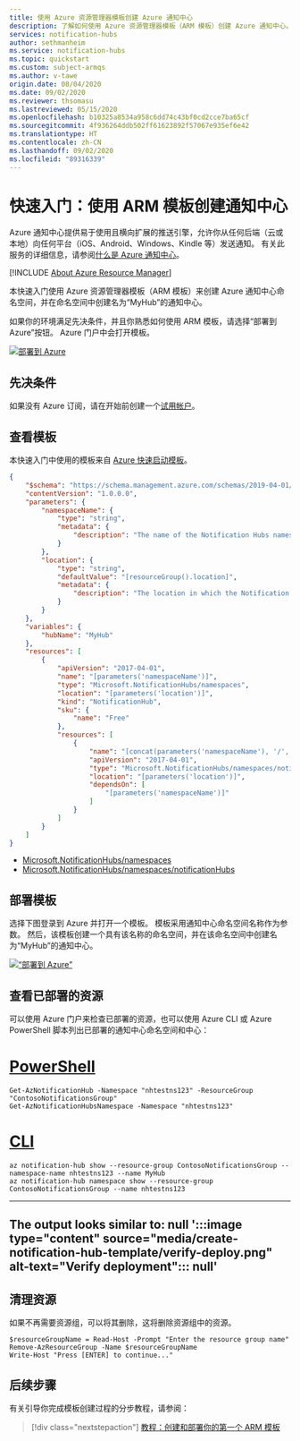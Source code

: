```yaml
---
title: 使用 Azure 资源管理器模板创建 Azure 通知中心
description: 了解如何使用 Azure 资源管理器模板（ARM 模板）创建 Azure 通知中心。
services: notification-hubs
author: sethmanheim
ms.service: notification-hubs
ms.topic: quickstart
ms.custom: subject-armqs
ms.author: v-tawe
origin.date: 08/04/2020
ms.date: 09/02/2020
ms.reviewer: thsomasu
ms.lastreviewed: 05/15/2020
ms.openlocfilehash: b10325a8534a958c6dd74c43bf0cd2cce7ba65cf
ms.sourcegitcommit: 4f936264ddb502ff61623892f57067e935ef6e42
ms.translationtype: HT
ms.contentlocale: zh-CN
ms.lasthandoff: 09/02/2020
ms.locfileid: "89316339"
---
```

# <a name="quickstart-create-a-notification-hub-using-an-arm-template"></a>快速入门：使用 ARM 模板创建通知中心

Azure 通知中心提供易于使用且横向扩展的推送引擎，允许你从任何后端（云或本地）向任何平台（iOS、Android、Windows、Kindle 等）发送通知。 有关此服务的详细信息，请参阅[什么是 Azure 通知中心](notification-hubs-push-notification-overview.md)。

[!INCLUDE [About Azure Resource Manager](../../includes/resource-manager-quickstart-introduction.md)]

本快速入门使用 Azure 资源管理器模板（ARM 模板）来创建 Azure 通知中心命名空间，并在命名空间中创建名为“MyHub”的通知中心。

如果你的环境满足先决条件，并且你熟悉如何使用 ARM 模板，请选择“部署到 Azure”按钮。 Azure 门户中会打开模板。

[![部署到 Azure](../media/template-deployments/deploy-to-azure.svg)](https://portal.azure.cn/#create/Microsoft.Template/uri/https%3A%2F%2Fraw.githubusercontent.com%2FAzure%2Fazure-quickstart-templates%2Fmaster%2F101-notification-hub%2Fazuredeploy.json)

## <a name="prerequisites"></a>先决条件

如果没有 Azure 订阅，请在开始前创建一个[试用帐户](https://wd.azure.cn/pricing/1rmb-trial/)。

## <a name="review-the-template"></a>查看模板

本快速入门中使用的模板来自 [Azure 快速启动模板](https://azure.microsoft.com/resources/templates/101-notification-hub/)。

```json
{
    "$schema": "https://schema.management.azure.com/schemas/2019-04-01/deploymentTemplate.json#",
    "contentVersion": "1.0.0.0",
    "parameters": {
        "namespaceName": {
            "type": "string",
            "metadata": {
                "description": "The name of the Notification Hubs namespace."
            }
        },
        "location": {
            "type": "string",
            "defaultValue": "[resourceGroup().location]",
            "metadata": {
                "description": "The location in which the Notification Hubs resources should be deployed."
            }
        }
    },
    "variables": {
        "hubName": "MyHub"
    },
    "resources": [
        {
            "apiVersion": "2017-04-01",
            "name": "[parameters('namespaceName')]",
            "type": "Microsoft.NotificationHubs/namespaces",
            "location": "[parameters('location')]",
            "kind": "NotificationHub",
            "sku": {
                "name": "Free"
            },
            "resources": [
                {
                    "name": "[concat(parameters('namespaceName'), '/', variables('hubName'))]",
                    "apiVersion": "2017-04-01",
                    "type": "Microsoft.NotificationHubs/namespaces/notificationHubs",
                    "location": "[parameters('location')]",
                    "dependsOn": [
                        "[parameters('namespaceName')]"
                    ]
                }
            ]
        }
    ]
}
```

* [Microsoft.NotificationHubs/namespaces](https://docs.microsoft.com/azure/templates/microsoft.notificationhubs/namespaces)
* [Microsoft.NotificationHubs/namespaces/notificationHubs](https://docs.microsoft.com/azure/templates/microsoft.notificationhubs/namespaces/notificationhubs)

## <a name="deploy-the-template"></a>部署模板

选择下图登录到 Azure 并打开一个模板。 模板采用通知中心命名空间名称作为参数。 然后，该模板创建一个具有该名称的命名空间，并在该命名空间中创建名为“MyHub”的通知中心。

[![“部署到 Azure”](../media/template-deployments/deploy-to-azure.svg)](https://portal.azure.cn/#create/Microsoft.Template/uri/https%3A%2F%2Fraw.githubusercontent.com%2FAzure%2Fazure-quickstart-templates%2Fmaster%2F101-notification-hub%2Fazuredeploy.json)

## <a name="review-deployed-resources"></a>查看已部署的资源

可以使用 Azure 门户来检查已部署的资源，也可以使用 Azure CLI 或 Azure PowerShell 脚本列出已部署的通知中心命名空间和中心：

# <a name="powershell"></a>[PowerShell](#tab/PowerShell)

```azurepowershell
Get-AzNotificationHub -Namespace "nhtestns123" -ResourceGroup "ContosoNotificationsGroup"
Get-AzNotificationHubsNamespace -Namespace "nhtestns123"
```

# <a name="cli"></a>[CLI](#tab/CLI)

```azurecli
az notification-hub show --resource-group ContosoNotificationsGroup --namespace-name nhtestns123 --name MyHub
az notification-hub namespace show --resource-group ContosoNotificationsGroup --name nhtestns123
```

---
The output looks similar to: null
':::image type="content" source="media/create-notification-hub-template/verify-deploy.png" alt-text="Verify deployment"::: null'
---

## <a name="clean-up-resources"></a>清理资源

如果不再需要资源组，可以将其删除，这将删除资源组中的资源。

```azurepowershell
$resourceGroupName = Read-Host -Prompt "Enter the resource group name"
Remove-AzResourceGroup -Name $resourceGroupName
Write-Host "Press [ENTER] to continue..."
```

## <a name="next-steps"></a>后续步骤

有关引导你完成模板创建过程的分步教程，请参阅：

> [!div class="nextstepaction"]
> [教程：创建和部署你的第一个 ARM 模板](../azure-resource-manager/templates/template-tutorial-create-first-template.md)
